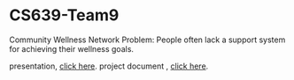 # CS639-Team9

Community Wellness Network
Problem: People often lack a support system for achieving their wellness goals.

presentation, [click here](https://docs.google.com/presentation/d/e/2PACX-1vTSmH1apd614lwSWhAW5E5b7SA_mSFucoMwknia2B_hXBjrXVgz_UQ_yRB-XdjPpSYupU2xtCJxKyM2/pub?start=true&loop=true&delayms=3000&slide=id.g31f5299cc11_2_27).
project document , [click here](https://docs.google.com/document/d/e/2PACX-1vQ_8iaGJ3JyMk22PKfi5wbaHm2-sLZmu2b7aKZ5fzA4UiDB2etzRi9UKNbUaI8Vm_d5BZUljDseMeNT/pub).